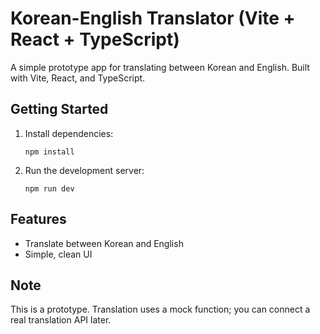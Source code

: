 # Korean-English Translator (Vite + React + TypeScript)

A simple prototype app for translating between Korean and English. Built with Vite, React, and TypeScript.

## Getting Started

1. Install dependencies:
   ```
   npm install
   ```
2. Run the development server:
   ```
   npm run dev
   ```

## Features
- Translate between Korean and English
- Simple, clean UI

## Note
This is a prototype. Translation uses a mock function; you can connect a real translation API later.
